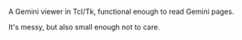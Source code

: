 A Gemini viewer in Tcl/Tk, functional enough to read Gemini pages.

It's messy, but also small enough not to care.
